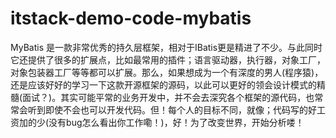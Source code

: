 # itstack-demo-code-mybatis
MyBatis 是一款非常优秀的持久层框架，相对于IBatis更是精进了不少。与此同时它还提供了很多的扩展点，比如最常用的插件；语言驱动器，执行器，对象工厂，对象包装器工厂等等都可以扩展。那么，如果想成为一个有深度的男人(程序猿)，还是应该好好的学习一下这款开源框架的源码，以此可以更好的领会设计模式的精髓(面试？)。其实可能平常的业务开发中，并不会去深究各个框架的源代码，也常常会听到即使不会也可以开发代码。但！每个人的目标不同，就像；代码写的好工资加的少(没有bug怎么看出你工作嘞！)，好！为了改变世界，开始分析喽！
